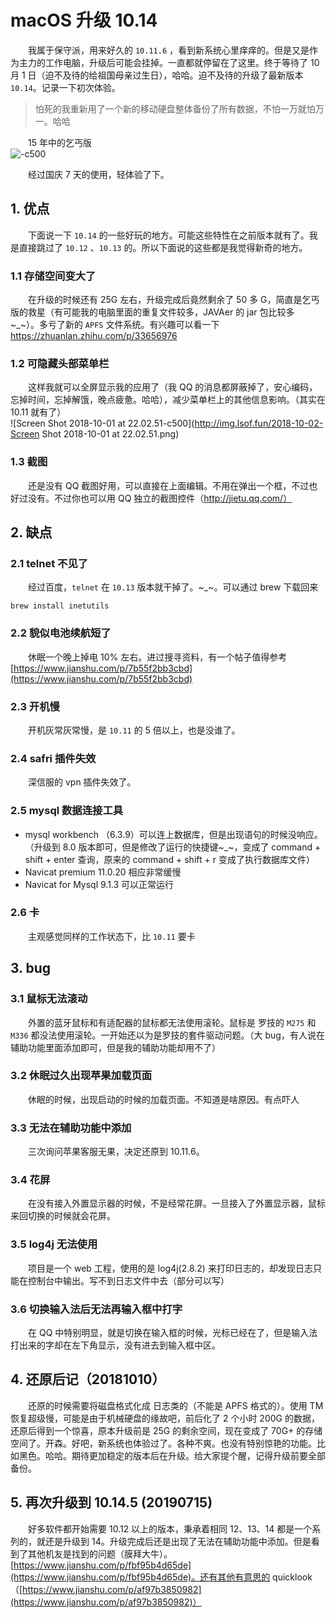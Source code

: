 # macOS 升级 10.14

　　我属于保守派，用来好久的 `10.11.6` ，看到新系统心里痒痒的。但是又是作为主力的工作电脑，升级后可能会挂掉。一直都就停留在了这里。终于等待了 10 月 1 日（迫不及待的给祖国母亲过生日），哈哈。迫不及待的升级了最新版本 `10.14`。记录一下初次体验。

> 怕死的我重新用了一个新的移动硬盘整体备份了所有数据，不怕一万就怕万一。哈哈
>

　　15 年中的乞丐版  
![-c500](http://img.lsof.fun/2018-10-07-15388910459029.jpg)

　　经过国庆 7 天的使用，轻体验了下。

## 1. 优点

　　下面说一下 `10.14` 的一些好玩的地方。可能这些特性在之前版本就有了。我是直接跳过了 `10.12` 、`10.13` 的。所以下面说的这些都是我觉得新奇的地方。

### 1.1 存储空间变大了

　　在升级的时候还有 25G 左右，升级完成后竟然剩余了 50 多 G，简直是乞丐版的救星（有可能我的电脑里面的重复文件较多，JAVAer 的 jar 包比较多 ~_~）。多亏了新的 `APFS` 文件系统。有兴趣可以看一下 https://zhuanlan.zhihu.com/p/33656976

### 1.2 可隐藏头部菜单栏

　　这样我就可以全屏显示我的应用了（我 QQ 的消息都屏蔽掉了，安心编码，忘掉时间，忘掉解饿，晚点疲惫。哈哈），减少菜单栏上的其他信息影响。（其实在 10.11 就有了）  
![Screen Shot 2018-10-01 at 22.02.51-c500](http://img.lsof.fun/2018-10-02-Screen Shot 2018-10-01 at 22.02.51.png)

### 1.3 截图

　　还是没有 QQ 截图好用，可以直接在上面编辑。不用在弹出一个框，不过也好过没有。不过你也可以用 QQ 独立的截图控件（http://jietu.qq.com/）

## 2. 缺点

### 2.1 telnet 不见了

　　经过百度，`telnet` 在 `10.13` 版本就干掉了。~_~。可以通过 brew 下载回来

```
brew install inetutils
```

### 2.2 貌似电池续航短了

　　休眠一个晚上掉电 10% 左右。进过搜寻资料，有一个帖子值得参考 [https://www.jianshu.com/p/7b55f2bb3cbd](https://www.jianshu.com/p/7b55f2bb3cbd)

### 2.3 开机慢

　　开机灰常灰常慢，是 `10.11` 的 5 倍以上，也是没谁了。

### 2.4 safri 插件失效

　　深信服的 vpn 插件失效了。

### 2.5 mysql 数据连接工具

* mysql workbench （6.3.9）可以连上数据库，但是出现语句的时候没响应。（升级到 8.0 版本即可，但是修改了运行的快捷键~_~，变成了 command + shift + enter 查询，原来的 command + shift + r 变成了执行数据库文件）
* Navicat premium 11.0.20 相应非常缓慢
* Navicat for Mysql 9.1.3 可以正常运行

### 2.6 卡

　　主观感觉同样的工作状态下，比 `10.11` 要卡

## 3. bug

### 3.1 鼠标无法滚动

　　外置的蓝牙鼠标和有适配器的鼠标都无法使用滚轮。鼠标是 罗技的 `M275` 和 `M336` 都没法使用滚轮。一开始还以为是罗技的套件驱动问题。（大 bug，有人说在辅助功能里面添加即可，但是我的辅助功能却用不了）

### 3.2 休眠过久出现苹果加载页面

　　休眠的时候，出现启动的时候的加载页面。不知道是啥原因。有点吓人

### 3.3 无法在辅助功能中添加

　　三次询问苹果客服无果，决定还原到 10.11.6。

### 3.4 花屏

　　在没有接入外置显示器的时候，不是经常花屏。一旦接入了外置显示器，鼠标来回切换的时候就会花屏。

### 3.5 log4j 无法使用

　　项目是一个 web 工程，使用的是 log4j(2.8.2) 来打印日志的，却发现日志只能在控制台中输出。写不到日志文件中去（部分可以写）

### 3.6 切换输入法后无法再输入框中打字

　　在 QQ 中特别明显，就是切换在输入框的时候，光标已经在了，但是输入法打出来的字却在左下角显示，没有进去到输入框中区。

## 4. 还原后记（20181010）

　　还原的时候需要将磁盘格式化成 日志类的（不能是 APFS 格式的）。使用 TM 恢复超级慢，可能是由于机械硬盘的缘故吧，前后化了 2 个小时 200G 的数据，还原后得到一个惊喜，原本升级前是 25G 的剩余空间，现在变成了 70G+ 的存储空间了。开森。好吧，新系统也体验过了。各种不爽。也没有特别惊艳的功能。比如黑色。哈哈。期待更加稳定的版本后在升级。给大家提个醒，记得升级前要全部备份。

## 5. 再次升级到 10.14.5 (20190715)

　　好多软件都开始需要 10.12 以上的版本，秉承着相同 12、13、14 都是一个系列的，就还是升级到 14。升级完成后还是出现了无法在辅助功能中添加。但是看到了其他机友是找到的问题（膜拜大牛）。[https://www.jianshu.com/p/fbf95b4d65de](https://www.jianshu.com/p/fbf95b4d65de)。还有其他有意思的 quicklook （[https://www.jianshu.com/p/af97b3850982](https://www.jianshu.com/p/af97b3850982)）

　　
